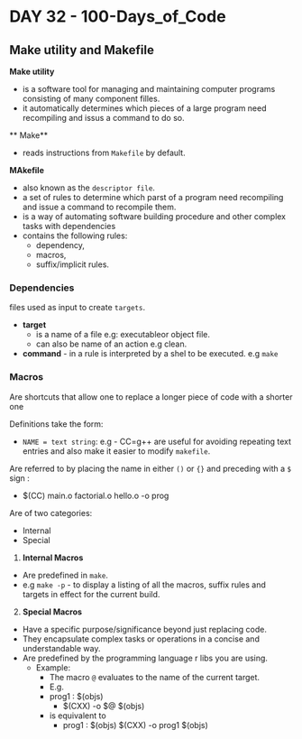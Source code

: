 # DAY 32 - 100-Days_of_Code

## Make utility and Makefile
**Make utility**
- is a software tool for managing and maintaining computer programs consisting of many component filles.
- it automatically determines which pieces of a large program need recompiling and issus a command to do so.

** Make**
- reads instructions from `Makefile` by default.

**MAkefile** 
- also known as the `descriptor file`.
- a set of rules to determine which parst of a program need recompiling and issue a command to recompile them.
- is a way of automating software building procedure and other complex tasks with dependencies
- contains the following rules:
    * dependency,
    * macros,
    * suffix/implicit rules.

### Dependencies
files used as input to create `targets`.
- **target** 
    - is a name of a file e.g: executableor object file.
    - can also be name of an action e.g clean.
- **command** - in a rule is interpreted by a shel to be executed. e.g `make`

### Macros
Are shortcuts that allow one to replace a longer piece of code with a shorter one

Definitions take the form:
- `NAME = text string`: e.g - CC=g++
are useful for avoiding repeating text entries and also make it easier to modify `makefile`.

Are referred to by placing the name in either `()` or `{}` and preceding with a `$` sign :
- $(CC) main.o factorial.o hello.o -o prog

Are of two categories:
- Internal 
- Special

1. **Internal Macros**
- Are predefined in `make`.
- e.g `make -p` -  to display a listing of all the macros, suffix rules and targets in effect for the current build.

2. **Special Macros**
- Have a specific purpose/significance beyond just replacing code.
- They encapsulate complex tasks or operations in a concise and understandable way.
- Are predefined by the programming language r libs you are using.
    - Example:
        - The macro `@` evaluates to the name of the current target.
        - E.g. 
        - prog1 : $(objs)
            - $(CXX) -o $@ $(objs) 
        - is equivalent to 
            - prog1 : $(objs)
                $(CXX) -o prog1 $(objs)
